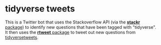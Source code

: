 
<!-- README.md is generated from README.Rmd. Please edit that file -->
tidyverse tweets
================

This is a Twitter bot that uses the Stackoverflow API (via the [**stackr** package](https://github.com/dgrtwo/stackr)) to identify new questions that have been tagged with "tidyverse". It then uses the [**rtweet** package](https://github.com/mkearney/rtweet) to tweet out new questions from [tidyversetweets](https://twitter.com/tidyversetweets).
